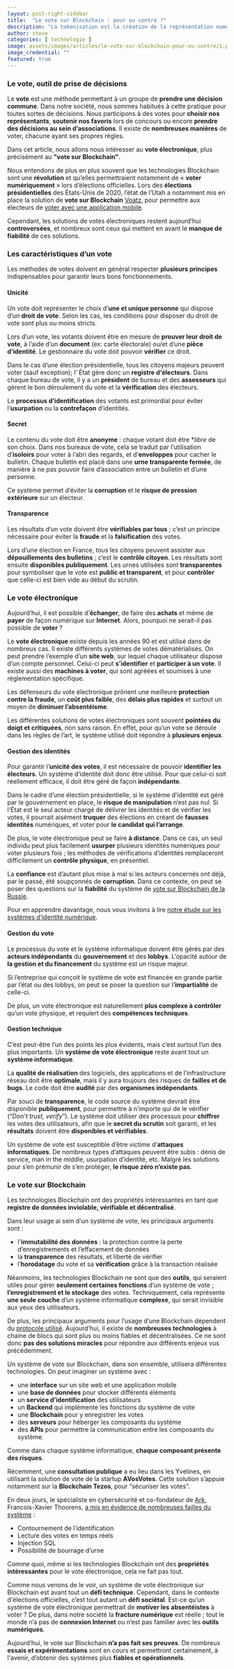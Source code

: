 ```yaml
---
layout: post-right-sidebar
title:  "Le vote sur Blockchain : pour ou contre ?"
description: "La tokenisation est la création de la représentation numérique d’un actif sur une Blockchain. La liquidité est l'un des principaux avantages de la tokenisation."
author: steve
categories: [ technologie ]
image: assets/images/articles/le-vote-sur-blockchain-pour-ou-contre/1.png
image_credential: ""
featured: true
---
```


### Le vote, outil de prise de décisions

Le **vote** est une méthode permettant à un groupe de **prendre une décision commune**. Dans notre société, nous sommes habitués à cette pratique pour toutes sortes de décisions. Nous participons à des votes pour **choisir nos représentants**, **soutenir nos favoris** lors de concours ou encore **prendre des décisions au sein d’associations**. Il existe de **nombreuses manières** de voter, chacune ayant ses propres règles.  

Dans cet article, nous allons nous intéresser au **vote électronique**, plus précisément au **"vote sur Blockchain"**. 

Nous entendons de plus en plus souvent que les technologies Blockchain sont une **révolution** et qu’elles permettraient notamment de « **voter numériquement** »  lors d’élections officielles. Lors des **élections présidentielles** des États-Unis de 2020, l’état de l’Utah a notamment mis en place la solution de **vote sur Blockchain** [Voatz](https://voatz.com/), pour permettre aux électeurs de [voter avec une application mobile](https://nypost.com/2020/10/16/first-presidential-vote-cast-using-blockchain-technology/).   

Cependant, les solutions de votes électroniques restent aujourd’hui **controversées**, et nombreux sont ceux qui mettent en avant le **manque de fiabilité** de ces solutions. 

### Les caractéristiques d’un vote

Les méthodes de votes doivent en général respecter **plusieurs principes** indispensables pour garantir leurs bons fonctionnements. 

#### Unicité

Un vote doit représenter le choix d’**une et unique personne** qui dispose d’un **droit de vote**. Selon les cas, les conditions pour disposer du droit de vote sont plus ou moins stricts. 

Lors d’un vote, les votants doivent être en mesure de **prouver leur droit de vote**, à l’aide d’un **document** (ex: carte électorale) ou/et d’une **pièce d’identité**. Le gestionnaire du vote doit pouvoir **vérifier** ce droit. 

Dans le cas d’une élection présidentielle, tous les citoyens majeurs peuvent voter (sauf exception); l’ État gère donc un **registre d'électeurs**. Dans chaque bureau de vote, il y a un **président** de bureau et des **assesseurs** qui gèrent le bon déroulement du vote et la **vérification** des électeurs.

Le **processus d’identification** des votants est primordial pour éviter l’**usurpation** ou la **contrefaçon** d’identités.

#### Secret

Le contenu du vote doit être **anonyme** : chaque votant doit être **libre* de son choix.
Dans nos bureaux de vote, cela se traduit par l’utilisation d’**isoloirs** pour voter à l’abri des regards, et d’**enveloppes** pour cacher le bulletin. Chaque bulletin est placé dans une **urne transparente fermée**, de manière à ne pas pouvoir faire d’association entre un bulletin et d’une personne. 

Ce système permet d’éviter la **corruption** et le **risque de pression extérieure** sur un électeur.

#### Transparence

Les résultats d’un vote doivent être **vérifiables par tous** ; c’est un principe nécessaire pour éviter la **fraude** et la **falsification** des votes. 

Lors d’une élection en France, tous les citoyens peuvent assister aux **dépouillements des bulletins** ; c’est le **contrôle citoyen**. Les résultats sont ensuite **disponibles publiquement**. Les urnes utilisées sont **transparentes** pour symboliser que le vote est **public et transparent**, et pour **contrôler** que celle-ci est bien vide au début du scrutin. 

### Le vote électronique

Aujourd’hui, il est possible d’**échanger**, de faire des **achats** et même de **payer** de façon numérique sur **Internet**. Alors, pourquoi ne serait-il pas possible de **voter** ? 

Le **vote électronique** existe depuis les années 90 et est utilisé dans de nombreux cas. Il existe différents systèmes de votes dématérialisés. On peut prendre l’exemple d’un **site web**, sur lequel chaque utilisateur dispose d’un compte personnel. Celui-ci peut **s’identifier** et **participer à un vote**. Il existe aussi des **machines à voter**, qui sont agréées et soumises à une réglementation spécifique. 

Les défenseurs du vote électronique prônent une meilleure **protection contre la fraude**, un **coût plus faible**, des **délais plus rapides** et surtout un moyen de **diminuer l’absentéisme**. 

Les différentes solutions de votes électroniques sont souvent **pointées du doigt et critiquées**, non sans raison. En effet, pour qu’un vote se déroule dans les règles de l’art, le système utilisé doit répondre à **plusieurs enjeux**. 

#### Gestion des identités

Pour garantir l’**unicité des votes**, il est nécessaire de pouvoir **identifier les électeurs**. Un système d’identité doit donc être utilisé. Pour que celui-ci soit réellement efficace, il doit être géré de façon **indépendante**.  

Dans le cadre d’une élection présidentielle, si le système d’identité est géré par le gouvernement en place, le **risque de manipulation** n’est pas nul. Si l'État est le seul acteur chargé de délivrer les identités et de vérifier les votes, il pourrait aisément **truquer** des élections en créant de **fausses identités** numériques, et voter pour **le candidat qui l’arrange**. 

De plus, le vote électronique peut se faire **à distance**. Dans ce cas, un seul individu peut plus facilement **usurper** plusieurs identités numériques pour voter plusieurs fois ; les méthodes de vérifications d’identités remplaceront difficilement un **contrôle physique**, en présentiel. 
 
La **confiance** est d’autant plus mise à mal si les acteurs concernés ont déjà, par le passé, été soupçonnés de **corruption**. Dans ce contexte, on peut se poser des questions sur la **fiabilité** du système de [vote sur Blockchain de la Russie](https://cryptonaute.fr/la-russie-prete-a-realiser-une-election-majeure-grace-a-la-blockchain/).

Pour en apprendre davantage, nous vous invitons à lire [notre étude sur les systèmes d’identité numérique](https://cryptoms.fr/technologie/2020/10/01/l-identite-decentralisee-reprenez-le-controle-sur-vos-donnees.html).

#### Gestion du vote

Le processus du vote et le système informatique doivent être gérés par des **acteurs indépendants** du **gouvernement** et des **lobbys**. L’opacité autour de **la gestion et du financement** du système est un risque majeur. 

Si l’entreprise qui conçoit le système de vote est financée en grande partie par l’état ou des lobbys, on peut se poser la question sur l’**impartialité** de celle-ci. 

De plus, un vote électronique est naturellement **plus complexe à contrôler** qu’un vote physique, et requiert des **compétences techniques**. 

#### Gestion technique

C’est peut-être l’un des points les plus évidents, mais c’est surtout l’un des plus importants. Un **système de vote électronique** reste avant tout un **système informatique**. 

La **qualité de réalisation** des logiciels, des applications et de l’infrastructure réseau doit être **optimale**, mais il y aura toujours des risques de **failles et de bugs**. Le code doit être **audité** par des **organismes indépendants**. 

Par souci de **transparence**, le code source du système devrait être disponible **publiquement**, pour permettre à n’importe qui de le vérifier (“_Don’t trust, verify_”). Le système doit utiliser des processus pour **chiffrer** les votes des utilisateurs, afin que le **secret du scrutin** soit garanti, et les **résultats** doivent être **disponibles et vérifiables**. 

Un système de vote est susceptible d’être victime d’**attaques informatiques**. De nombreux types d’attaques peuvent être subis : dénis de service, man in the middle, usurpation d’identité, etc. Malgré les solutions pour s’en prémunir de s’en protéger, **le risque zéro n’existe pas**.

### Le vote sur Blockchain

Les technologies Blockchain ont des propriétés intéressantes en tant que **registre de données inviolable, vérifiable et décentralisé**. 

Dans leur usage ai sein d'un système de vote, les principaux arguments sont :
- l'**immutabilité des données** : la protection contre la perte d’enregistrements et l’effacement de données
- la **transparence** des résultats, et liberté de vérifier
- l’**horodatage** du vote et sa **vérification** grâce à la transaction réalisée

Néanmoins, les technologies Blockchain ne sont que des **outils**, qui seraient utiles pour gérer **seulement certaines fonctions** d’un système de vote ; **l’enregistrement et le stockage** des votes. Techniquement, cela représente **une seule couche** d’un système informatique **complexe**, qui serait invisible aux yeux des utilisateurs. 

De plus, les principaux arguments pour l’usage d’une Blockchain dépendent du [protocole utilisé](https://cryptoms.fr/technologie/2020/03/09/quelle-gouvernance-pour-une-blockchain.html). Aujourd’hui, il existe de **nombreuses technologies** à chaine de blocs qui sont plus ou moins fiables et décentralisées. Ce ne sont donc **pas des solutions miracles** pour répondre aux différents enjeux vus précédemment. 

Un système de vote sur Blockchain, dans son ensemble, utilisera différentes technologies. On peut imaginer un système avec : 
- une **interface** sur un site web et une application mobile
- une **base de données** pour stocker différents éléments
- un **service d’identification** des utilisateurs
- un **Backend** qui implémente les fonctions du système de vote
- une **Blockchain** pour y enregistrer les votes
- des **serveurs** pour héberger les composants du système
- des **APIs** pour permettre la communication entre les composants du système.

Comme dans chaque système informatique, **chaque composant présente des risques**.

Récemment, une **consultation publique** a eu lieu dans les Yvelines, en utilisant la solution de vote de la startup **AVosVotes**. Cette solution s’appuie notamment sur la **Blockchain Tezos**, pour “sécuriser les votes”. 

En deux jours, le spécialiste en cybersécurité et co-fondateur de [Ark](https://ark.io/), Francois-Xavier Thoorens, [a mis en évidence de nombreuses failles du système](https://medium.com/@fxthoorens/how-i-hacked-the-tezos-based-voting-dapp-d3bdd8a9601c) : 
- Contournement de l’identification 
- Lecture des votes en temps réels
- Injection SQL
- Possibilité de bourrage d’urne

Comme quoi, même si les technologies Blockchain ont des **propriétés intéressantes** pour le vote électronique, cela ne fait pas tout. 

Comme nous venons de le voir, un système de vote électronique sur Blockchain est avant tout un **défi technique**. Cependant, dans le contexte d'élections officielles, c’est tout autant un **défi sociétal**. Est-ce qu’un système de vote électronique permettrait de **motiver les absentéistes** à voter ? De plus, dans notre société la **fracture numérique** est réelle ; tout le monde n’a pas de **connexion Internet** ou n’est pas familier avec les **outils numériques**.

Aujourd’hui, le vote sur Blockchain **n’a pas fait ses preuves**. De nombreux **essais et expérimentations** sont en cours et permettront certainement, à l'avenir, d’obtenir des systèmes plus **fiables et opérationnels**. 



